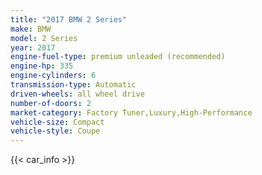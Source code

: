 ```yaml
---
title: "2017 BMW 2 Series"
make: BMW
model: 2 Series
year: 2017
engine-fuel-type: premium unleaded (recommended)
engine-hp: 335
engine-cylinders: 6
transmission-type: Automatic
driven-wheels: all wheel drive
number-of-doors: 2
market-category: Factory Tuner,Luxury,High-Performance
vehicle-size: Compact
vehicle-style: Coupe
---
```


{{< car_info >}}
